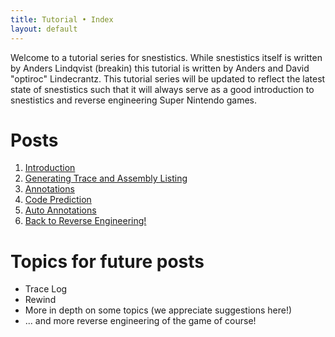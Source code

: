 ```yaml
---
title: Tutorial • Index
layout: default
---
```

Welcome to a tutorial series for snestistics. While snestistics itself is written by Anders Lindqvist (breakin) this tutorial is written by Anders and David "optiroc" Lindecrantz. This tutorial series will be updated to reflect the latest state of snestistics such that it will always serve as a good introduction to snestistics and reverse engineering Super Nintendo games.

Posts
=====

1. [Introduction](tutorial-intro)
2. [Generating Trace and Assembly Listing](tutorial-first-asm)
3. [Annotations](tutorial-annotations)
4. [Code Prediction](tutorial-predict)
5. [Auto Annotations](tutorial-auto)
6. [Back to Reverse Engineering!](tutorial-re1)

Topics for future posts
=======================
* Trace Log
* Rewind
* More in depth on some topics (we appreciate suggestions here!)
* ... and more reverse engineering of the game of course!
